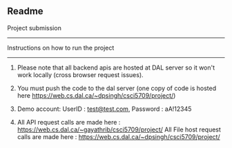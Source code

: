 Readme
-----------------------

Project submission

------------------------


Instructions on how to run the project

-------------------------

1. Please note that all backend apis are hosted at DAL server so it won't work locally (cross browser request issues).

2. You must push the code to the dal server (one copy of code is hosted here https://web.cs.dal.ca/~dpsingh/csci5709/project/)

3. Demo account: UserID : test@test.com, Password : aA!12345

4. All API request calls are made here : https://web.cs.dal.ca/~gayathrib/csci5709/project/
All File host request calls are made here : https://web.cs.dal.ca/~dpsingh/csci5709/project/